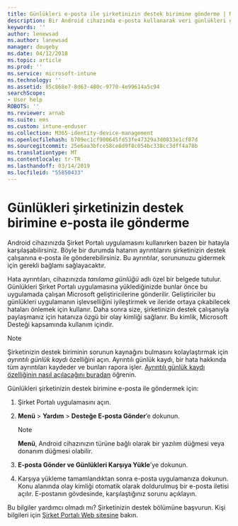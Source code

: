```yaml
---
title: Günlükleri e-posta ile şirketinizin destek birimine gönderme | Microsoft Docs
description: Bir Android cihazında e-posta kullanarak veri günlükleri gönderme
keywords: ''
author: lenewsad
ms.author: lanewsad
manager: dougeby
ms.date: 04/12/2018
ms.topic: article
ms.prod: ''
ms.service: microsoft-intune
ms.technology: ''
ms.assetid: 85c868e7-8d63-480c-9770-4e99614a5c94
searchScope:
- User help
ROBOTS: ''
ms.reviewer: arnab
ms.suite: ems
ms.custom: intune-enduser
ms.collection: M365-identity-device-management
ms.openlocfilehash: b709ec1cf900645fd53fe47329a3d0833e1cf87d
ms.sourcegitcommit: 25e6aa3bfce58ce8d9f8c054bc338cc3dff4a78b
ms.translationtype: MT
ms.contentlocale: tr-TR
ms.lasthandoff: 03/14/2019
ms.locfileid: "55850433"
---
```

# <a name="email-logs-to-your-company-support"></a>Günlükleri şirketinizin destek birimine e-posta ile gönderme

Android cihazınızda Şirket Portalı uygulamasını kullanırken bazen bir hatayla karşılaşabilirsiniz. Böyle bir durumda hatanın ayrıntılarını şirketinizin destek çalışanına e-posta ile gönderebilirsiniz. Bu ayrıntılar, sorununuzu gidermek için gerekli bağlamı sağlayacaktır.  

Hata ayrıntıları, cihazınızda _tanılama günlüğü_ adlı özel bir belgede tutulur. Günlükleri Şirket Portalı uygulamasına yüklediğinizde bunlar önce bu uygulamada çalışan Microsoft geliştiricilerine gönderilir. Geliştiriciler bu günlükleri uygulamanın işlevselliğini iyileştirmek ve ileride ortaya çıkabilecek hataları önlemek için kullanır. Daha sonra size, şirketinizin destek çalışanıyla paylaşmanız için hatanıza özgü bir olay kimliği sağlanır. Bu kimlik, Microsoft Desteği kapsamında kullanım içindir.

> [!Note]
> Şirketinizin destek biriminin sorunun kaynağını bulmasını kolaylaştırmak için _ayrıntılı günlük kaydı_ özelliğini açın. Ayrıntılı günlük kaydı, bir hata hakkında tüm ayrıntıları kaydeder ve bunları rapora işler. [Ayrıntılı günlük kaydı özelliğinin nasıl açılacağını buradan](use-verbose-logging-to-help-your-it-administrator-fix-device-issues-android.md) öğrenin.  

Günlükleri şirketinizin destek birimine e-posta ile göndermek için:

1.  Şirket Portalı uygulamasını açın.

2.  **Menü** > **Yardım** > **Desteğe E-posta Gönder**’e dokunun.

    > [!NOTE]
    > **Menü**, Android cihazınızın türüne bağlı olarak bir yazılım düğmesi veya donanım düğmesi olabilir.

3.  **E-posta Gönder ve Günlükleri Karşıya Yükle**’ye dokunun.
4.  Karşıya yükleme tamamlandıktan sonra e-posta uygulamanıza dokunun. Konu alanında olay kimliği otomatik olarak doldurulmuş bir e-posta iletisi açılır. E-postanın gövdesinde, karşılaştığınız sorunu açıklayın.  

Bu bilgiler yardımcı olmadı mı? Şirketinizin destek bölümüne başvurun. Kişi bilgileri için [Şirket Portalı Web sitesine](https://go.microsoft.com/fwlink/?linkid=2010980) bakın.
